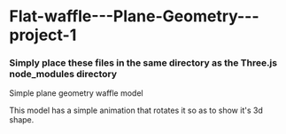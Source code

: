# Flat-waffle---Plane-Geometry---project-1
### Simply place these files in the same directory as the Three.js node_modules directory ###

Simple plane geometry waffle model

This model has a simple animation that rotates it so as to show it's 3d shape.
